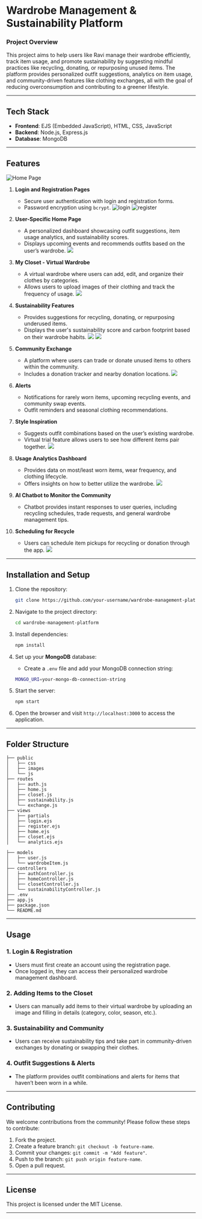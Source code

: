 # Wardrobe Management & Sustainability Platform

### **Project Overview**

This project aims to help users like Ravi manage their wardrobe efficiently, track item usage, and promote sustainability by suggesting mindful practices like recycling, donating, or repurposing unused items. The platform provides personalized outfit suggestions, analytics on item usage, and community-driven features like clothing exchanges, all with the goal of reducing overconsumption and contributing to a greener lifestyle.

---

## **Tech Stack**

- **Frontend**: EJS (Embedded JavaScript), HTML, CSS, JavaScript
- **Backend**: Node.js, Express.js
- **Database**: MongoDB

---

## **Features**

![Home Page](https://github.com/prajwaldp223/photos/blob/main/home.jpg?raw=true)

1. **Login and Registration Pages**
   - Secure user authentication with login and registration forms.
   - Password encryption using `bcrypt`.
![login](https://github.com/prajwaldp223/photos/blob/main/register.jpg?raw=true)
![register](https://github.com/prajwaldp223/photos/blob/main/signin.jpg?raw=true)
   
2. **User-Specific Home Page**
   - A personalized dashboard showcasing outfit suggestions, item usage analytics, and sustainability scores.
   - Displays upcoming events and recommends outfits based on the user’s wardrobe.
![](https://github.com/prajwaldp223/photos/blob/main/WhatsApp%20Image%202024-09-29%20at%2010.13.07_35cbc08e.jpg?raw=true)

3. **My Closet - Virtual Wardrobe**
   - A virtual wardrobe where users can add, edit, and organize their clothes by categories.
   - Allows users to upload images of their clothing and track the frequency of usage.
![](https://github.com/prajwaldp223/photos/blob/main/closet.jpg?raw=true)
4. **Sustainability Features**
   - Provides suggestions for recycling, donating, or repurposing underused items.
   - Displays the user's sustainability score and carbon footprint based on their wardrobe habits.
![](https://github.com/prajwaldp223/photos/blob/main/recycle.jpg?raw=true)
![](https://github.com/prajwaldp223/photos/blob/main/pickup.jpg?raw=true)
5. **Community Exchange**
   - A platform where users can trade or donate unused items to others within the community.
   - Includes a donation tracker and nearby donation locations.
![](https://github.com/prajwaldp223/photos/blob/main/community.jpg?raw=true)

6. **Alerts**
   - Notifications for rarely worn items, upcoming recycling events, and community swap events.
   - Outfit reminders and seasonal clothing recommendations.

7. **Style Inspiration**
   - Suggests outfit combinations based on the user’s existing wardrobe.
   - Virtual trial feature allows users to see how different items pair together.
![](https://github.com/prajwaldp223/photos/blob/main/random%20cloths.jpg?raw=true)
   
8. **Usage Analytics Dashboard**
   - Provides data on most/least worn items, wear frequency, and clothing lifecycle.
   - Offers insights on how to better utilize the wardrobe.
![](https://github.com/prajwaldp223/photos/blob/main/stats.jpg?raw=true)

9. **AI Chatbot to Monitor the Community**
   - Chatbot provides instant responses to user queries, including recycling schedules, trade requests, and general wardrobe management tips.

10. **Scheduling for Recycle**
    - Users can schedule item pickups for recycling or donation through the app.
![](https://github.com/prajwaldp223/photos/blob/main/pickup.jpg?raw=true)
---

## **Installation and Setup**

1. Clone the repository:
    ```bash
    git clone https://github.com/your-username/wardrobe-management-platform.git
    ```

2. Navigate to the project directory:
    ```bash
    cd wardrobe-management-platform
    ```

3. Install dependencies:
    ```bash
    npm install
    ```

4. Set up your **MongoDB** database:
    - Create a `.env` file and add your MongoDB connection string:
    ```bash
    MONGO_URI=your-mongo-db-connection-string
    ```

5. Start the server:
    ```bash
    npm start
    ```

6. Open the browser and visit `http://localhost:3000` to access the application.

---

## **Folder Structure**

```
├── public
│   ├── css
│   ├── images
│   └── js
├── routes
│   ├── auth.js
│   ├── home.js
│   ├── closet.js
│   ├── sustainability.js
│   └── exchange.js
├── views
│   ├── partials
│   ├── login.ejs
│   ├── register.ejs
│   ├── home.ejs
│   ├── closet.ejs
│   └── analytics.ejs

├── models
│   ├── user.js
│   └── wardrobeItem.js
├── controllers
│   ├── authController.js
│   ├── homeController.js
│   ├── closetController.js
│   └── sustainabilityController.js
├── .env
├── app.js
├── package.json
└── README.md
```

---

## **Usage**

### 1. **Login & Registration**
   - Users must first create an account using the registration page.
   - Once logged in, they can access their personalized wardrobe management dashboard.

### 2. **Adding Items to the Closet**
   - Users can manually add items to their virtual wardrobe by uploading an image and filling in details (category, color, season, etc.).

### 3. **Sustainability and Community**
   - Users can receive sustainability tips and take part in community-driven exchanges by donating or swapping their clothes.

### 4. **Outfit Suggestions & Alerts**
   - The platform provides outfit combinations and alerts for items that haven’t been worn in a while.

---

## **Contributing**

We welcome contributions from the community! Please follow these steps to contribute:

1. Fork the project.
2. Create a feature branch: `git checkout -b feature-name`.
3. Commit your changes: `git commit -m "Add feature"`.
4. Push to the branch: `git push origin feature-name`.
5. Open a pull request.

---

## **License**

This project is licensed under the MIT License.

---

